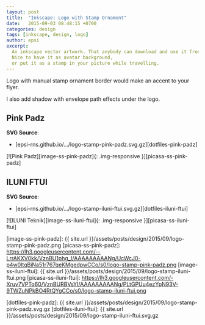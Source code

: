 ```yaml
---
layout: post
title:  "Inkscape: Logo with Stamp Ornament"
date:   2015-09-03 08:48:15 +0700
categories: design
tags: [inkscape, design, logo]
author: epsi
excerpt:
  An inkscape vector artwork. That anybody can download and use it freely.
  Nice to have it as avatar background,
  or put it as a stamp in your picture while travelling.
---
```


Logo with manual stamp ornament border would make an accent to your flyer.

I also add shadow with envelope path effects under the logo.

## Pink Padz

**SVG Source**:<br/>
* [epsi-rns.github.io/.../logo-stamp-pink-padz.svg.gz][dotfiles-pink-padz]

[![Pink Padz][image-ss-pink-padz]{: .img-responsive }][picasa-ss-pink-padz]

## ILUNI FTUI

**SVG Source**:<br/>
* [epsi-rns.github.io/.../logo-stamp-iluni-ftui.svg.gz][dotfiles-iluni-ftui]

[![ILUNI Teknik][image-ss-iluni-ftui]{: .img-responsive }][picasa-ss-iluni-ftui]



[image-ss-pink-padz]: {{ site.url }}/assets/posts/design/2015/09/logo-stamp-pink-padz.png
[picasa-ss-pink-padz]: https://lh3.googleusercontent.com/--LrrAKXV0kk/VznBU1phg_I/AAAAAAAAANg/UcWcJ0-p4w0ltqBiNa51r767qeKMgedpwCCo/s0/logo-stamp-pink-padz.png
[image-ss-iluni-ftui]: {{ site.url }}/assets/posts/design/2015/09/logo-stamp-iluni-ftui.png
[picasa-ss-iluni-ftui]: https://lh3.googleusercontent.com/-Xruv7VPTq60/VznBURBVsYI/AAAAAAAAANg/PLtGPUu4ezYpN93V-9TWZuNPkBO4RtQYgCCo/s0/logo-stamp-iluni-ftui.png

[dotfiles-pink-padz]: {{ site.url }}/assets/posts/design/2015/09/logo-stamp-pink-padz.svg.gz
[dotfiles-iluni-ftui]: {{ site.url }}/assets/posts/design/2015/09/logo-stamp-iluni-ftui.svg.gz
